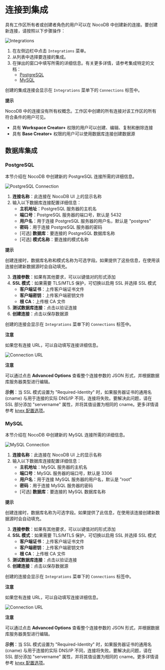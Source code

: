 # 连接到集成

具有工作区所有者或创建者角色的用户可以在 NocoDB 中创建新的连接。要创建新连接，请按照以下步骤操作：

![Integrations](https://docs.nocodb.com/assets/images/integrations-2-20978d9edb34b6a45e16d76f9f2863ee.png)

1. 在左侧边栏中点击 `Integrations` 菜单。
2. 从列表中选择要连接的集成。
3. 在弹出的窗口中填写所需的详细信息。有关更多详情，请参考集成特定的文档：
   - [PostgreSQL](https://docs.nocodb.com/views/views-overview/#postgresql)
   - [MySQL](https://docs.nocodb.com/views/views-overview/#mysql)

创建的集成连接会显示在 `Integrations` 菜单下的 `Connections` 标签中。

**提示**

NocoDB 中的连接没有所有权概念。工作区中创建的所有连接对该工作区的所有符合条件的用户可见。

- 具有 **Workspace Creator+** 权限的用户可以创建、编辑、复制和删除连接
- 具有 **Base Creator+** 权限的用户可以使用数据库连接创建数据源

## 数据库集成

### PostgreSQL

本节介绍在 NocoDB 中创建新的 PostgreSQL 连接所需的详细信息。

![PostgreSQL Connection](https://docs.nocodb.com/assets/images/postgres-connection-ebcd9872b2e19b6da0551cb230975274.png)

1. **连接名称**：此连接在 NocoDB UI 上的显示名称
2. 输入以下数据库连接配置详细信息：
   - **主机地址**：PostgreSQL 服务器的主机名
   - **端口号**：PostgreSQL 服务器的端口号，默认是 5432
   - **用户名**：用于连接 PostgreSQL 服务器的用户名，默认是 "postgres"
   - **密码**：用于连接 PostgreSQL 服务器的密码
   - \[可选\] **数据库**：要连接的 PostgreSQL 数据库名称
   - \[可选\] **模式名称**：要连接的模式名称

**提示**

创建连接时，数据库名称和模式名称为可选字段。如果提供了这些信息，在使用该连接创建新数据源时会自动填充。

3. **连接参数**：如果有其他要求，可以以键值对的形式添加
4. **SSL 模式**：如果需要 TLS/MTLS 保护，可切换以启用 SSL 并选择 SSL 模式
   - **客户端证书**：上传客户端证书文件
   - **客户端密钥**：上传客户端密钥文件
   - **根 CA**：上传根 CA 文件
5. **测试数据库连接**：点击以验证连接
6. **创建连接**：点击以保存数据源

创建的连接会显示在 `Integrations` 菜单下的 `Connections` 标签中。

**注意**

如果您有连接 URL，可以自动填写连接详细信息。

![Connection URL](https://docs.nocodb.com/assets/images/connection-url-2-59b9846134da5a7e463be3ce7f29d0f2.png)

**注意**

可以通过点击 **Advanced Options** 查看整个连接参数的 JSON 形式，并根据数据库服务器类型进行编辑。

**示例**：当 SSL 模式设置为 "Required-Identity" 时，如果服务器证书的通用名 (cname) 与用于连接的实际 DNS/IP 不同，连接将失败。要解决此问题，请在 SSL 部分添加 "servername" 属性，并将其值设置为相同的 cname。更多详情请参考 [knex 配置选项](https://knexjs.org/guide/#configuration-options)。

### MySQL

本节介绍在 NocoDB 中创建新的 MySQL 连接所需的详细信息。

![MySQL Connection](https://docs.nocodb.com/assets/images/mysql-connection-61802b4529a3f9ddd552f116af974db5.png)

1. **连接名称**：此连接在 NocoDB UI 上的显示名称
2. 输入以下数据库连接配置详细信息：
   - **主机地址**：MySQL 服务器的主机名
   - **端口号**：MySQL 服务器的端口号，默认是 3306
   - **用户名**：用于连接 MySQL 服务器的用户名，默认是 "root"
   - **密码**：用于连接 MySQL 服务器的密码
   - \[可选\] **数据库**：要连接的 MySQL 数据库名称

**提示**

创建连接时，数据库名称为可选字段。如果提供了此信息，在使用该连接创建新数据源时会自动填充。

3. **连接参数**：如果有其他要求，可以以键值对的形式添加
4. **SSL 模式**：如果需要 TLS/MTLS 保护，可切换以启用 SSL 并选择 SSL 模式
   - **客户端证书**：上传客户端证书文件
   - **客户端密钥**：上传客户端密钥文件
   - **根 CA**：上传根 CA 文件
5. **测试数据库连接**：点击以验证连接
6. **创建连接**：点击以保存数据源

创建的连接会显示在 `Integrations` 菜单下的 `Connections` 标签中。

**注意**

如果您有连接 URL，可以自动填写连接详细信息。

![Connection URL](https://docs.nocodb.com/assets/images/connection-url-2-59b9846134da5a7e463be3ce7f29d0f2.png)

**注意**

可以通过点击 **Advanced Options** 查看整个连接参数的 JSON 形式，并根据数据库服务器类型进行编辑。

**示例**：当 SSL 模式设置为 "Required-Identity" 时，如果服务器证书的通用名 (cname) 与用于连接的实际 DNS/IP 不同，连接将失败。要解决此问题，请在 SSL 部分添加 "servername" 属性，并将其值设置为相同的 cname。更多详情请参考 [knex 配置选项](https://knexjs.org/guide/#configuration-options)。